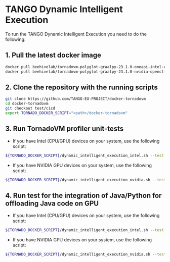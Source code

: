 # TANGO Dynamic Intelligent Execution

To run the TANGO Dynamic Intelligent Execution you need to do the following:

## 1. Pull the latest docker image
```bash
docker pull beehivelab/tornadovm-polyglot-graalpy-23.1.0-oneapi-intel-container:tango-v1.0.8
docker pull beehivelab/tornadovm-polyglot-graalpy-23.1.0-nvidia-opencl-container:tango-v1.0.8
```

## 2. Clone the repository with the running scripts
```bash
git clone https://github.com/TANGO-EU-PROJECT/docker-tornadovm
cd docker-tornadovm
git checkout test/cicd
export TORNADO_DOCKER_SCRIPT="<path>/docker-tornadovm"
```

## 3. Run TornadoVM profiler unit-tests
- If you have Intel (CPU/GPU) devices on your system, use the following script:
```bash
${TORNADO_DOCKER_SCRIPT}/dynamic_intelligent_execution_intel.sh --test
```

- If you have NVIDIA GPU devices on your system, use the following script:
```bash
${TORNADO_DOCKER_SCRIPT}/dynamic_intelligent_execution_nvidia.sh --test
```

## 4. Run test for the integration of Java/Python for offloading Java code on GPU
- If you have Intel (CPU/GPU) devices on your system, use the following script:
```bash
${TORNADO_DOCKER_SCRIPT}/dynamic_intelligent_execution_intel.sh --test_integration
```

- If you have NVIDIA GPU devices on your system, use the following script:
```bash
${TORNADO_DOCKER_SCRIPT}/dynamic_intelligent_execution_nvidia.sh --test_integration
```
